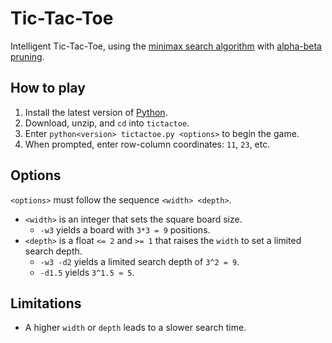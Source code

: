 # Tic-Tac-Toe
Intelligent Tic-Tac-Toe, using the [minimax search algorithm](https://en.wikipedia.org/wiki/Minimax) with [alpha-beta pruning](https://en.wikipedia.org/wiki/Alpha%E2%80%93beta_pruning).

## How to play
1. Install the latest version of [Python](https://www.python.org/downloads/).
2. Download, unzip, and `cd` into `tictactoe`.
3. Enter `python<version> tictactoe.py <options>` to begin the game.
4. When prompted, enter row-column coordinates: `11`, `23`, etc.
  
## Options
`<options>` must follow the sequence `<width> <depth>`.
- `<width>` is an integer that sets the square board size.
  - `-w3` yields a board with `3*3 = 9` positions.
- `<depth>` is a float `<= 2` and `>= 1` that raises the `width` to set a limited search depth.
  - `-w3 -d2` yields a limited search depth of `3^2 = 9`.
  - `-d1.5` yields `3^1.5 ≈ 5`.
  
## Limitations
- A higher `width` or `depth` leads to a slower search time.
